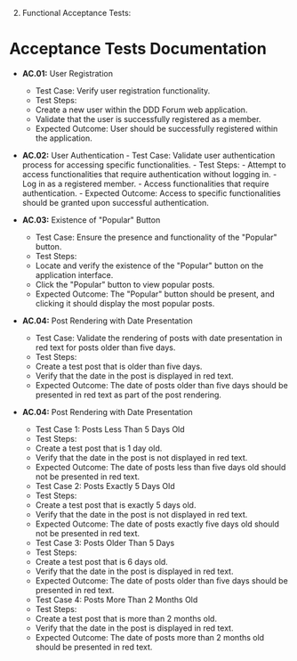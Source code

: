 2. Functional Acceptance Tests:

 # Acceptance Tests Documentation

 - **AC.01:** User Registration
      - Test Case: Verify user registration functionality.
      - Test Steps:
      - Create a new user within the DDD Forum web application.
      - Validate that the user is successfully registered as a member.
      - Expected Outcome: User should be successfully registered within the application.

- **AC.02:** User Authentication
      - Test Case: Validate user authentication process for accessing specific functionalities.
      - Test Steps:
      - Attempt to access functionalities that require authentication without logging in.
      - Log in as a registered member.
      - Access functionalities that require authentication.
      - Expected Outcome: Access to specific functionalities should be granted upon successful authentication.

 - **AC.03:** Existence of "Popular" Button
      - Test Case: Ensure the presence and functionality of the "Popular" button.
      - Test Steps:
      - Locate and verify the existence of the "Popular" button on the application interface.
      - Click the "Popular" button to view popular posts.
      - Expected Outcome: The "Popular" button should be present, and clicking it should display the most popular posts.

  - **AC.04:** Post Rendering with Date Presentation
      - Test Case: Validate the rendering of posts with date presentation in red text for posts older than five days.
      - Test Steps:
      - Create a test post that is older than five days.
      - Verify that the date in the post is displayed in red text.
      - Expected Outcome: The date of posts older than five days should be presented in red text as part of the post rendering.

  - **AC.04:** Post Rendering with Date Presentation
      - Test Case 1: Posts Less Than 5 Days Old
      - Test Steps:
      - Create a test post that is 1 day old.
      - Verify that the date in the post is not displayed in red text.
      - Expected Outcome: The date of posts less than five days old should not be presented in red text.
      - Test Case 2: Posts Exactly 5 Days Old
      - Test Steps:
      - Create a test post that is exactly 5 days old.
      - Verify that the date in the post is not displayed in red text.
      - Expected Outcome: The date of posts exactly five days old should not be presented in red text.
      - Test Case 3: Posts Older Than 5 Days
      - Test Steps:
      - Create a test post that is 6 days old.
      - Verify that the date in the post is displayed in red text.
      - Expected Outcome: The date of posts older than five days should be presented in red text.
      - Test Case 4: Posts More Than 2 Months Old
      - Test Steps:
      - Create a test post that is more than 2 months old.
      - Verify that the date in the post is displayed in red text.
      - Expected Outcome: The date of posts more than 2 months old should be presented in red text.